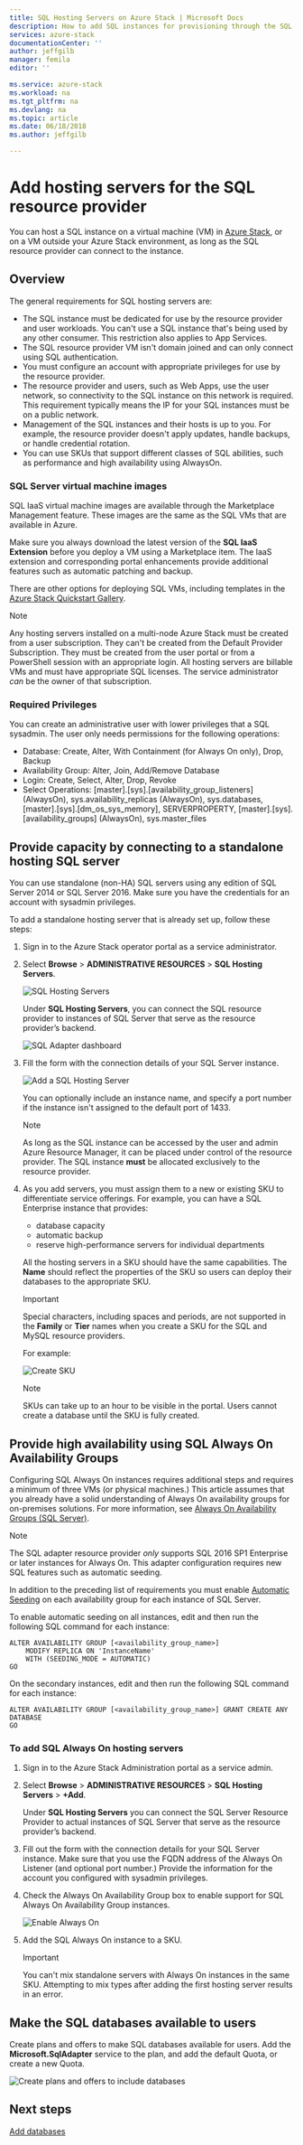 ```yaml
---
title: SQL Hosting Servers on Azure Stack | Microsoft Docs
description: How to add SQL instances for provisioning through the SQL Adapter Resource provider.
services: azure-stack
documentationCenter: ''
author: jeffgilb
manager: femila
editor: ''

ms.service: azure-stack
ms.workload: na
ms.tgt_pltfrm: na
ms.devlang: na
ms.topic: article
ms.date: 06/18/2018
ms.author: jeffgilb

---
```

# Add hosting servers for the SQL resource provider

You can host a SQL instance on a virtual machine (VM) in [Azure Stack](azure-stack-poc.md), or on a VM outside your Azure Stack environment, as long as the SQL resource provider can connect to the instance.

## Overview

The general requirements for SQL hosting servers are:

* The SQL instance must be dedicated for use by the resource provider and user workloads. You can't use a SQL instance that's being used by any other consumer. This restriction also applies to App Services.
* The SQL resource provider VM isn't domain joined and can only connect using SQL authentication.
* You must configure an account with appropriate privileges for use by the resource provider.
* The resource provider and users, such as Web Apps, use the user network, so connectivity to the SQL instance on this network is required. This requirement typically means the IP for your SQL instances must be on a public network.
* Management of the SQL instances and their hosts is up to you. For example, the resource provider doesn't apply updates, handle backups, or handle credential rotation.
* You can use SKUs that support different classes of SQL abilities, such as performance and high availability using AlwaysOn.

### SQL Server virtual machine images

SQL IaaS virtual machine images are available through the Marketplace Management feature. These images are the same as the SQL VMs that are available in Azure.

Make sure you always download the latest version of the **SQL IaaS Extension** before you deploy a VM using a Marketplace item.  The IaaS extension and corresponding portal enhancements provide additional features such as automatic patching and backup.

There are other options for deploying SQL VMs, including templates in the [Azure Stack Quickstart Gallery](https://github.com/Azure/AzureStack-QuickStart-Templates).

> [!NOTE]
> Any hosting servers installed on a multi-node Azure Stack must be created from a user subscription. They can't be created from the Default Provider Subscription. They must be created from the user portal or from a PowerShell session with an appropriate login. All hosting servers are billable VMs and must have appropriate SQL licenses. The service administrator _can_ be the owner of that subscription.

### Required Privileges

You can create an administrative user with lower privileges that a SQL sysadmin. The user only needs permissions for the following operations:

- Database: Create, Alter, With Containment (for Always On only), Drop, Backup
- Availability Group: Alter, Join, Add/Remove Database
- Login: Create, Select, Alter, Drop, Revoke
- Select Operations: \[master\].\[sys\].\[availability_group_listeners\] (AlwaysOn), sys.availability_replicas (AlwaysOn), sys.databases, \[master\].\[sys\].\[dm_os_sys_memory\], SERVERPROPERTY, \[master\].\[sys\].\[availability_groups\] (AlwaysOn), sys.master_files

## Provide capacity by connecting to a standalone hosting SQL server

You can use standalone (non-HA) SQL servers using any edition of SQL Server 2014 or SQL Server 2016. Make sure you have the credentials for an account with sysadmin privileges.

To add a standalone hosting server that is already set up, follow these steps:

1. Sign in to the Azure Stack operator portal as a service administrator.

2. Select **Browse** &gt; **ADMINISTRATIVE RESOURCES** &gt; **SQL Hosting Servers**.

   ![SQL Hosting Servers](./media/azure-stack-sql-rp-deploy/sqlhostingservers.png)

   Under **SQL Hosting Servers**,  you can connect the SQL resource provider to instances of SQL Server that serve as the resource provider’s backend.

   ![SQL Adapter dashboard](./media/azure-stack-sql-rp-deploy/sqladapterdashboard.png)

3. Fill the form with the connection details of your SQL Server instance.

   ![Add a SQL Hosting Server](./media/azure-stack-sql-rp-deploy/sqlrp-newhostingserver.png)

    You can optionally include an instance name, and specify a port number if the instance isn't assigned to the default port of 1433.

   > [!NOTE]
   > As long as the SQL instance can be accessed by the user and admin Azure Resource Manager, it can be placed under control of the resource provider. The SQL instance __must__ be allocated exclusively to the resource provider.

4. As you add servers, you must assign them to a new or existing SKU to differentiate service offerings. For example, you can have a SQL Enterprise instance that provides:
  
   - database capacity
   - automatic backup
   - reserve high-performance servers for individual departments

   All the hosting servers in a SKU should have the same capabilities. The **Name** should reflect the properties of the SKU so users can deploy their databases to the appropriate SKU.

   > [!IMPORTANT]
   > Special characters, including spaces and periods, are not supported in the **Family** or **Tier** names when you create a SKU for the SQL and MySQL resource providers.

   For example:

   ![Create SKU](./media/azure-stack-sql-rp-deploy/sqlrp-newsku.png)

   >[!NOTE]
   > SKUs can take up to an hour to be visible in the portal. Users cannot create a database until the SKU is fully created.

## Provide high availability using SQL Always On Availability Groups

Configuring SQL Always On instances requires additional steps and requires a minimum of three VMs (or physical machines.) This article assumes that you already have a solid understanding of Always On availability groups for on-premises solutions. For more information, see [Always On Availability Groups (SQL Server)](https://docs.microsoft.com/en-us/sql/database-engine/availability-groups/windows/always-on-availability-groups-sql-server?view=sql-server-2017).

> [!NOTE]
> The SQL adapter resource provider _only_ supports SQL 2016 SP1 Enterprise or later instances for Always On. This adapter configuration requires new SQL features such as automatic seeding.

In addition to the preceding list of requirements you must enable [Automatic Seeding](https://docs.microsoft.com/sql/database-engine/availability-groups/windows/automatically-initialize-always-on-availability-group) on each availability group for each instance of SQL Server.

To enable automatic seeding on all instances, edit and then run the following SQL command for each instance:

  ```
  ALTER AVAILABILITY GROUP [<availability_group_name>]
      MODIFY REPLICA ON 'InstanceName'
      WITH (SEEDING_MODE = AUTOMATIC)
  GO
  ```

On the secondary instances, edit and then run the following SQL command for each instance:

  ```
  ALTER AVAILABILITY GROUP [<availability_group_name>] GRANT CREATE ANY DATABASE
  GO
  ```

### To add SQL Always On hosting servers

1. Sign in to the Azure Stack Administration portal as a service admin.

2. Select **Browse** &gt; **ADMINISTRATIVE RESOURCES** &gt; **SQL Hosting Servers** &gt; **+Add**.

   Under **SQL Hosting Servers** you can connect the SQL Server Resource Provider to actual instances of SQL Server that serve as the resource provider’s backend.

3. Fill out the form with the connection details for your SQL Server instance. Make sure that you use the FQDN address of the Always On Listener (and optional port number.) Provide the information for the account you configured with sysadmin privileges.

4. Check the Always On Availability Group box to enable support for SQL Always On Availability Group instances.

   ![Enable Always On](./media/azure-stack-sql-rp-deploy/AlwaysOn.PNG)

5. Add the SQL Always On instance to a SKU.

   > [!IMPORTANT]
   > You can't mix standalone servers with Always On instances in the same SKU. Attempting to mix types after adding the first hosting server results in an error.

## Make the SQL databases available to users

Create plans and offers to make SQL databases available for users. Add the **Microsoft.SqlAdapter** service to the plan, and add the default Quota, or create a new Quota.

![Create plans and offers to include databases](./media/azure-stack-sql-rp-deploy/sqlrp-newplan.png)

## Next steps

[Add databases](azure-stack-sql-resource-provider-databases.md)
